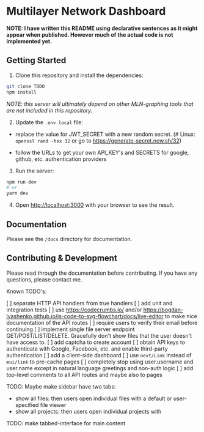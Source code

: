 # Multilayer Network Dashboard

**NOTE: I have written this README using declarative sentences as it might appear when published. However much of the actual code is not implemented yet.**

## Getting Started

1. Clone this repository and install the dependencies:

```bash
git clone TODO
npm install
```

_NOTE: this server will ultimately depend on other MLN-graphing tools that are not included in this repository._

2. Update the `.env.local` file:

- replace the value for JWT_SECRET with a new random secret. (# Linux: `openssl rand -hex 32` or go to https://generate-secret.now.sh/32)

- follow the URLs to get your own API_KEY's and SECRETS for google, github, etc. authentication providers

3. Run the server:

```bash
npm run dev
# or
yarn dev
```

4. Open [http://localhost:3000](http://localhost:3000) with your browser to see the result.

## Documentation

Please see the `/docs` directory for documentation.

## Contributing & Development

Please read through the documentation before contributing. If you have any questions, please contact me.

Known TODO's:

[ ] separate HTTP API handlers from true handlers
[ ] add unit and integration tests
[ ] use https://codecrumbs.io/ and/or https://bogdan-lyashenko.github.io/js-code-to-svg-flowchart/docs/live-editor to make nice documentation of the API routes
[ ] require users to verify their email before continuing
[ ] implement single file server endpoint GET/POST/LIST/DELETE. Gracefully don't show files that the user doesn't have access to.
[ ] add captcha to create account
[ ] obtain API keys to authenticate with Google, Facebook, etc. and enable third-party authentication
[ ] add a client-side dashboard
[ ] use `next/Link` instead of `mui/link` to pre-cache pages
[ ] completely stop using user.username and user.name except in natural language greetings and non-auth logic
[ ] add top-level comments to all API routes and maybe also to pages

TODO: Maybe make sidebar have two tabs:

- show all files: then users open individual files with a default or user-specified file viewer
- show all projects: then users open individual projects with

TODO: make tabbed-interface for main content

